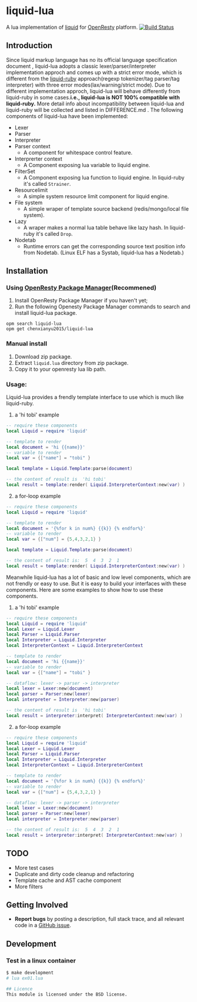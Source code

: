 # liquid-lua
A lua implementation of [liquid](https://shopify.github.io/liquid/) for [OpenResty](http://openresty.org/en/) platform.
[![Build Status](https://travis-ci.org/chenxianyu2015/liquid-lua.svg?branch=master)](https://travis-ci.org/chenxianyu2015/liquid-lua)

## Introduction
Since liquid markup language has no its official language specification document , liquid-lua adopts a classic lexer/parser/interpreter implementation approch and comes up with a strict error mode, which is different from the [liquid-ruby](https://github.com/Shopify/liquid) approach(regexp tokenizer/tag parser/tag interpreter) with three error modes(lax/warning/strict mode). Due to different implementation approch, liquid-lua will behave differently from liquid-ruby in some cases.**i.e., liquid-lua is NOT 100% compatible with liquid-ruby.** More detail info about incompatibility between liquid-lua and liquid-ruby will be collected and listed in DIFFERENCE.md .
The following components of liquid-lua have been implemented:


* Lexer
* Parser
* Interpreter
* Parser context
    - A component for whitespace control feature.
* Interprerter context
    - A Component exposing lua variable to liquid engine.
* FilterSet
    - A Component exposing lua function to liquid engine. In liquid-ruby it's called `Strainer`.
* Resourcelimit
    - A simple system resource limit component for liquid engine.
* File system
    - A simple wraper of template source backend (redis/mongo/local file system).
* Lazy
    - A wraper makes a normal lua table behave like lazy hash. In liquid-ruby it's called `Drop`.
* Nodetab
    - Runtime errors can get the corresponding source text position info from Nodetab. (Linux ELF has a Systab, liquid-lua has a Nodetab.)


## Installation
### Using [OpenResty Package Manager](https://opm.openresty.org/)(Recommened)

1. Install OpenResty Package Manager if you haven't yet;
2. Run the following Openesty Package Manager commands to search and install liquid-lua package.

```shell
opm search liquid-lua
opm get chenxianyu2015/liquid-lua
```

### Manual install
1. Download zip package.
2. Extract `liquid.lua` directory from zip package.
3. Copy it to your openresty lua lib path.

### Usage:
Liquid-lua provides a frendly template interface to use which is much like liquid-ruby.
1. a 'hi tobi' example 
```lua
-- require these components
local Liquid = require 'liquid'

-- template to render
local document = 'hi {{name}}'
-- variable to render
local var = {["name"] = "tobi" }

local template = Liquid.Template:parse(document)

-- the content of result is  'hi tobi'
local result = template:render( Liquid.InterpreterContext:new(var) )
```

2. a for-loop example
```lua
-- require these components
local Liquid = require 'liquid'

-- template to render
local document = '{%for k in num%} {{k}} {% endfor%}'
-- variable to render
local var = {["num"] = {5,4,3,2,1} }

local template = Liquid.Template:parse(document)

-- the content of result is:  5  4  3  2  1
local result = template:render( Liquid.InterpreterContext:new(var) )
```


Meanwhile liquid-lua has a lot of basic and low level components, which are not frendly or easy to use. But it is easy to build your interfaces with these components.
Here are some examples to show how to use these components.


1. a 'hi tobi' example 
```lua
-- require these components
local Liquid = require 'liquid'
local Lexer = Liquid.Lexer
local Parser = Liquid.Parser
local Interpreter = Liquid.Interpreter
local InterpreterContext = Liquid.InterpreterContext

-- template to render
local document = 'hi {{name}}'
-- variable to render
local var = {["name"] = "tobi" }

-- dataflow: lexer -> parser -> interpreter
local lexer = Lexer:new(document)
local parser = Parser:new(lexer)
local interpreter = Interpreter:new(parser)

-- the content of result is  'hi tobi'
local result = interpreter:interpret( InterpreterContext:new(var) )
```

2. a for-loop example
```lua
-- require these components
local Liquid = require 'liquid'
local Lexer = Liquid.Lexer
local Parser = Liquid.Parser
local Interpreter = Liquid.Interpreter
local InterpreterContext = Liquid.InterpreterContext

-- template to render
local document = '{%for k in num%} {{k}} {% endfor%}'
-- variable to render
local var = {["num"] = {5,4,3,2,1} }

-- dataflow: lexer -> parser -> interpreter
local lexer = Lexer:new(document)
local parser = Parser:new(lexer)
local interpreter = Interpreter:new(parser)

-- the content of result is:  5  4  3  2  1
local result = interpreter:interpret( InterpreterContext:new(var) )
```

## TODO
 - More test cases
 - Duplicate and dirty code cleanup and refactoring
 - Template cache and AST cache component
 - More filters 
 
## Getting Involved
- __Report bugs__ by posting a description, full stack trace, and all relevant code in a  [GitHub issue](https://github.com/chenxianyu2015/liquid-lua/issues).

## Development

### Test in a linux container
 ```sh
 $ make development
 # lua ex01.lua

## Licence
This module is licensed under the BSD license.
